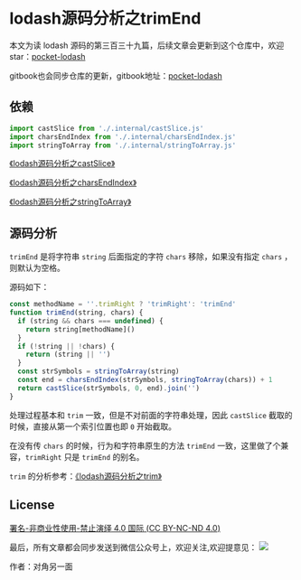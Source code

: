 # lodash源码分析之trimEnd

本文为读 lodash 源码的第三百三十九篇，后续文章会更新到这个仓库中，欢迎 star：[pocket-lodash](https://github.com/yeyuqiudeng/pocket-lodash)

gitbook也会同步仓库的更新，gitbook地址：[pocket-lodash](https://www.gitbook.com/book/yeyuqiudeng/pocket-lodash/details)

## 依赖

```javascript
import castSlice from './.internal/castSlice.js'
import charsEndIndex from './.internal/charsEndIndex.js'
import stringToArray from './.internal/stringToArray.js'
```

[《lodash源码分析之castSlice》](./internal/castSlice.md)

[《lodash源码分析之charsEndIndex》](./internal/charsEndIndex.md)

[《lodash源码分析之stringToArray》](./internal/stringToArray.md)

## 源码分析

`trimEnd` 是将字符串 `string` 后面指定的字符 `chars` 移除，如果没有指定 `chars` ，则默认为空格。

源码如下：

```javascript
const methodName = ''.trimRight ? 'trimRight': 'trimEnd'
function trimEnd(string, chars) {
  if (string && chars === undefined) {
    return string[methodName]()
  }
  if (!string || !chars) {
    return (string || '')
  }
  const strSymbols = stringToArray(string)
  const end = charsEndIndex(strSymbols, stringToArray(chars)) + 1
  return castSlice(strSymbols, 0, end).join('')
}
```

处理过程基本和 `trim` 一致，但是不对前面的字符串处理，因此 `castSlice` 截取的时候，直接从第一个索引位置也即 `0` 开始截取。

在没有传 `chars` 的时候，行为和字符串原生的方法 `trimEnd` 一致，这里做了个兼容，`trimRight` 只是 `trimEnd` 的别名。

`trim` 的分析参考：[《lodash源码分析之trim》](./trim.md)

## License 

[署名-非商业性使用-禁止演绎 4.0 国际 (CC BY-NC-ND 4.0)](http://creativecommons.org/licenses/by-nc-nd/4.0/)

最后，所有文章都会同步发送到微信公众号上，欢迎关注,欢迎提意见：  ![](https://raw.githubusercontent.com/yeyuqiudeng/resource/master/images/qrcode_front-end-article.jpg) 

作者：对角另一面 

